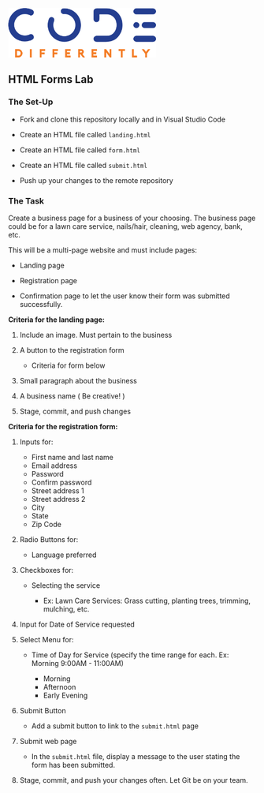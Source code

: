 <img  src="../../assets/code-diff-logo.png" alt="Code Differently Logo" style="height:100px; width:300px;">


## HTML Forms Lab



### The Set-Up


- Fork and clone this repository locally and in Visual Studio Code

- Create an HTML file called `landing.html`

- Create an HTML file called `form.html`

- Create an HTML file called `submit.html`

- Push up your changes to the remote repository


### The Task

Create a business page for a business of your choosing. The business page could be for a lawn care service, nails/hair, cleaning, web agency, bank, etc.

This will be a multi-page website and must include pages:

- Landing page 

- Registration page 

- Confirmation  page to let the user know their form was submitted successfully.

<strong>Criteria for the landing page:</strong>

1. Include an image. Must pertain to the business

2. A button  to the registration form

    - Criteria for form below

3. Small paragraph about the business

4. A business name ( Be creative! )

5. Stage, commit, and push changes

<strong>Criteria for the registration form:</strong>

1. Inputs for:

    - First name and last name
    - Email address
    - Password
    - Confirm password
    - Street address 1
    - Street address 2
    - City
    - State
    - Zip Code

2. Radio Buttons for:

    - Language preferred 

3. Checkboxes for:

    - Selecting the service

        - Ex: Lawn Care Services: Grass cutting, planting trees, trimming, mulching, etc.

4. Input for Date of Service requested
    
5. Select Menu for:

    - Time of Day for Service (specify the time range for each. Ex: Morning 9:00AM - 11:00AM)

        - Morning
        - Afternoon
        - Early Evening

6. Submit Button

    - Add a submit button to link to the `submit.html` page

7. Submit web page

    - In the `submit.html` file, display a message to the user stating the form has been submitted. 

8. Stage, commit, and push your changes often. Let Git be on your team.
